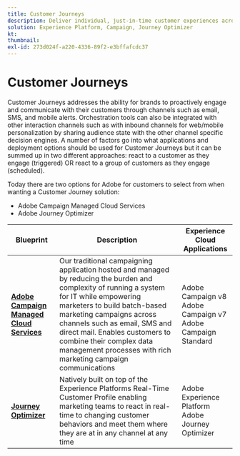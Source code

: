 ```yaml
---
title: Customer Journeys 
description: Deliver individual, just-in-time customer experiences across screens.
solution: Experience Platform, Campaign, Journey Optimizer
kt: 
thumbnail:
exl-id: 273d024f-a220-4336-89f2-e3bffafcdc37
---
```

# Customer Journeys 

Customer Journeys addresses the ability for brands to proactively engage and communicate with their customers through channels such as email, SMS, and mobile alerts. Orchestration tools can also be integrated with other interaction channels such as with inbound channels for web/mobile personalization by sharing audience state with the other channel specific decision engines. A number of factors go into what applications and deployment options should be used for Customer Journeys but it can be summed up in two different approaches:  react to a customer as they engage (triggered) OR react to a group of customers as they engage (scheduled).

Today there are two options for Adobe for customers to select from when wanting a Customer Journey solution:

<ul><li>Adobe Campaign Managed Cloud Services</li><li>Adobe Journey Optimizer</li></ul>

| Blueprint | Description | Experience Cloud Applications |
|---|---|---|
| **[Adobe Campaign Managed Cloud Services](campaign.md)** | Our traditional campaigning application hosted and managed by reducing the burden and complexity of running a system for IT while empowering marketers to build batch-based marketing campaigns across channels such as email, SMS and direct mail. Enables customers to combine their complex data management processes with rich marketing campaign communications | Adobe Campaign v8<br>Adobe Campaign v7<br>Adobe Campaign Standard |
| **[Journey Optimizer](journey-optimizer.md)** | Natively built on top of the Experience Platforms Real-Time Customer Profile enabling marketing teams to react in real-time to changing customer behaviors and meet them where they are at in any channel at any time | Adobe Experience Platform<br>Adobe Journey Optimizer |
